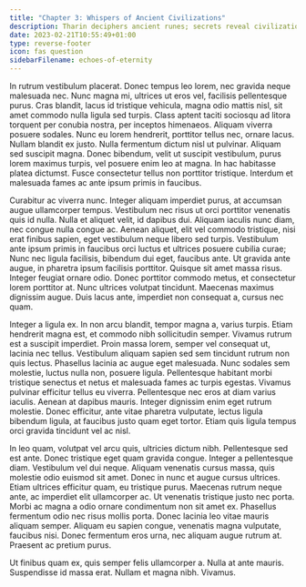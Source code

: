 ```yaml
---
title: "Chapter 3: Whispers of Ancient Civilizations"
description: Tharin deciphers ancient runes; secrets reveal civilization's demise.
date: 2023-02-21T10:55:49+01:00
type: reverse-footer
icon: fas question
sidebarFilename: echoes-of-eternity
---
```

In rutrum vestibulum placerat. Donec tempus leo lorem, nec gravida neque malesuada nec. Nunc magna mi, ultrices ut eros vel, facilisis pellentesque purus. Cras blandit, lacus id tristique vehicula, magna odio mattis nisl, sit amet commodo nulla ligula sed turpis. Class aptent taciti sociosqu ad litora torquent per conubia nostra, per inceptos himenaeos. Aliquam viverra posuere sodales. Nunc eu lorem hendrerit, porttitor tellus nec, ornare lacus. Nullam blandit ex justo. Nulla fermentum dictum nisl ut pulvinar. Aliquam sed suscipit magna. Donec bibendum, velit ut suscipit vestibulum, purus lorem maximus turpis, vel posuere enim leo at magna. In hac habitasse platea dictumst. Fusce consectetur tellus non porttitor tristique. Interdum et malesuada fames ac ante ipsum primis in faucibus.

Curabitur ac viverra nunc. Integer aliquam imperdiet purus, at accumsan augue ullamcorper tempus. Vestibulum nec risus ut orci porttitor venenatis quis id nulla. Nulla et aliquet velit, id dapibus dui. Aliquam iaculis nunc diam, nec congue nulla congue ac. Aenean aliquet, elit vel commodo tristique, nisi erat finibus sapien, eget vestibulum neque libero sed turpis. Vestibulum ante ipsum primis in faucibus orci luctus et ultrices posuere cubilia curae; Nunc nec ligula facilisis, bibendum dui eget, faucibus ante. Ut gravida ante augue, in pharetra ipsum facilisis porttitor. Quisque sit amet massa risus. Integer feugiat ornare odio. Donec porttitor commodo metus, et consectetur lorem porttitor at. Nunc ultrices volutpat tincidunt. Maecenas maximus dignissim augue. Duis lacus ante, imperdiet non consequat a, cursus nec quam.

Integer a ligula ex. In non arcu blandit, tempor magna a, varius turpis. Etiam hendrerit magna est, et commodo nibh sollicitudin semper. Vivamus rutrum est a suscipit imperdiet. Proin massa lorem, semper vel consequat ut, lacinia nec tellus. Vestibulum aliquam sapien sed sem tincidunt rutrum non quis lectus. Phasellus lacinia ac augue eget malesuada. Nunc sodales sem molestie, luctus nulla non, posuere ligula. Pellentesque habitant morbi tristique senectus et netus et malesuada fames ac turpis egestas. Vivamus pulvinar efficitur tellus eu viverra. Pellentesque nec eros at diam varius iaculis. Aenean at dapibus mauris. Integer dignissim enim eget rutrum molestie. Donec efficitur, ante vitae pharetra vulputate, lectus ligula bibendum ligula, at faucibus justo quam eget tortor. Etiam quis ligula tempus orci gravida tincidunt vel ac nisl.

In leo quam, volutpat vel arcu quis, ultricies dictum nibh. Pellentesque sed est ante. Donec tristique eget quam gravida congue. Integer a pellentesque diam. Vestibulum vel dui neque. Aliquam venenatis cursus massa, quis molestie odio euismod sit amet. Donec in nunc et augue cursus ultrices. Etiam ultrices efficitur quam, eu tristique purus. Maecenas rutrum neque ante, ac imperdiet elit ullamcorper ac. Ut venenatis tristique justo nec porta. Morbi ac magna a odio ornare condimentum non sit amet ex. Phasellus fermentum odio nec risus mollis porta. Donec lacinia leo vitae mauris aliquam semper. Aliquam eu sapien congue, venenatis magna vulputate, faucibus nisi. Donec fermentum eros urna, nec aliquam augue rutrum at. Praesent ac pretium purus.

Ut finibus quam ex, quis semper felis ullamcorper a. Nulla at ante mauris. Suspendisse id massa erat. Nullam et magna nibh. Vivamus.